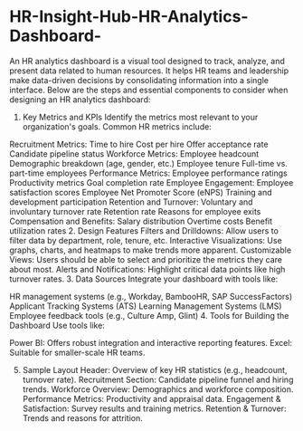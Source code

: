 # HR-Insight-Hub-HR-Analytics-Dashboard-
An HR analytics dashboard is a visual tool designed to track, analyze, and present data related to human resources. It helps HR teams and leadership make data-driven decisions by consolidating information into a single interface. Below are the steps and essential components to consider when designing an HR analytics dashboard:
1. Key Metrics and KPIs
Identify the metrics most relevant to your organization's goals. Common HR metrics include:

Recruitment Metrics:
Time to hire
Cost per hire
Offer acceptance rate
Candidate pipeline status
Workforce Metrics:
Employee headcount
Demographic breakdown (age, gender, etc.)
Employee tenure
Full-time vs. part-time employees
Performance Metrics:
Employee performance ratings
Productivity metrics
Goal completion rate
Employee Engagement:
Employee satisfaction scores
Employee Net Promoter Score (eNPS)
Training and development participation
Retention and Turnover:
Voluntary and involuntary turnover rate
Retention rate
Reasons for employee exits
Compensation and Benefits:
Salary distribution
Overtime costs
Benefit utilization rates
2. Design Features
Filters and Drilldowns: Allow users to filter data by department, role, tenure, etc.
Interactive Visualizations: Use graphs, charts, and heatmaps to make trends more apparent.
Customizable Views: Users should be able to select and prioritize the metrics they care about most.
Alerts and Notifications: Highlight critical data points like high turnover rates.
3. Data Sources
Integrate your dashboard with tools like:

HR management systems (e.g., Workday, BambooHR, SAP SuccessFactors)
Applicant Tracking Systems (ATS)
Learning Management Systems (LMS)
Employee feedback tools (e.g., Culture Amp, Glint)
4. Tools for Building the Dashboard
Use tools like:

Power BI: Offers robust integration and interactive reporting features.
Excel: Suitable for smaller-scale HR teams.

5. Sample Layout
Header: Overview of key HR statistics (e.g., headcount, turnover rate).
Recruitment Section: Candidate pipeline funnel and hiring trends.
Workforce Overview: Demographics and workforce composition.
Performance Metrics: Productivity and appraisal data.
Engagement & Satisfaction: Survey results and training metrics.
Retention & Turnover: Trends and reasons for attrition.
